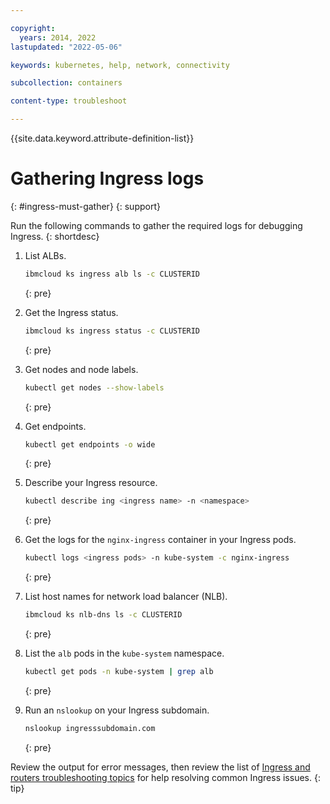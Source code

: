 ```yaml
---

copyright: 
  years: 2014, 2022
lastupdated: "2022-05-06"

keywords: kubernetes, help, network, connectivity

subcollection: containers

content-type: troubleshoot

---
```


{{site.data.keyword.attribute-definition-list}}



# Gathering Ingress logs
{: #ingress-must-gather}
{: support}

Run the following commands to gather the required logs for debugging Ingress.
{: shortdesc}

1. List ALBs.

    ```sh
    ibmcloud ks ingress alb ls -c CLUSTERID
    ```
    {: pre}

1. Get the Ingress status.

    ```sh
    ibmcloud ks ingress status -c CLUSTERID
    ```
    {: pre}
    
1. Get nodes and node labels.

    ```sh
    kubectl get nodes --show-labels
    ```
    {: pre}
    
1. Get endpoints.

    ```sh
    kubectl get endpoints -o wide
    ```
    {: pre}

1. Describe your Ingress resource.

    ```sh
    kubectl describe ing <ingress name> -n <namespace>
    ```
    {: pre}
    
1. Get the logs for the `nginx-ingress` container in your Ingress pods.

    ```sh
    kubectl logs <ingress pods> -n kube-system -c nginx-ingress
    ```
    {: pre}
    
1.  List host names for network load balancer (NLB).

    ```sh
    ibmcloud ks nlb-dns ls -c CLUSTERID
    ```
    {: pre}

1. List the `alb` pods in the `kube-system` namespace.

    ```sh
    kubectl get pods -n kube-system | grep alb
    ```
    {: pre}
    
1. Run an `nslookup` on your Ingress subdomain.

    ```sh
    nslookup ingresssubdomain.com
    ```
    {: pre}
    
Review the output for error messages, then review the list of [Ingress and routers troubleshooting topics](/docs/openshift?topic=openshift-sitemap#sitemap_ingress_and_routers) for help resolving common Ingress issues.
{: tip}



